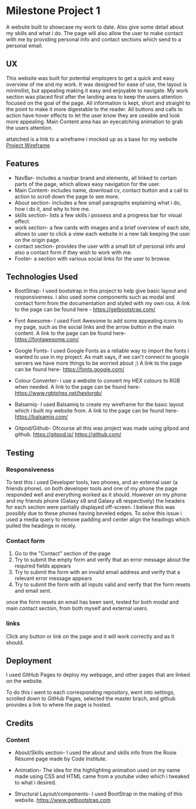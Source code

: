 # Milestone Project 1

A website built to showcase my work to date. Also give some detail about my skills and what i do.
The page will also allow the user to make contact with me by providing personal info and contact sections which send to a personal email.

## UX

This website was built for potential employers to get a quick and easy overview of me and my work.
It was designed for ease of use, the layout is minimilist, but appealing making it easy and enjoyable to navigate.
My work section was placed first after the landing area to keep the users attention focused on the goal of the page.
All information is kept, short and straight to the point to make it more digestable to the reader.
All buttons and calls to action have hover effects to let the user know they are useable and look more appealing.
Main Content area has an eyecatching animation to grab the users attention.

attatched is a link to a wireframe i mocked up as a base for my website
[Project Wireframe](wireframe/wireframe.pdf) 

## Features

* NavBar- includes a navbar brand and elements, all linked to certain parts of the page, which allows easy navigation for the user.
* Main Content- includes name, download cv, contact button and a call to action to scroll down the page to see more.
* About section- includes a few small paragraphs explaining what i do, how i do it, and why to hire me.
* skills section- lists a few skills i possess and a progress bar for visual effect.
* work section- a few cards with images and a brief overview of each site, allows to user to click a view each website in a new tab keeping the user on the origin page.
* contact section- provides the user with a small bit of personal info and also a contact form if they wish to work with me.
* Footer- a section with various social links for the user to browse.

## Technologies Used

* BootStrap- I used bootstrap in this project to help give basic layout and responsiveness.
 i also used some components such as modal and contact form from the documentation and styled with my own css.
A link to the page can be found here - https://getbootstrap.com/

* Font Awesome- I used Font Awesome to add some appealing icons to my page, such as the social links and the arrow button in the main content.
A link to the page can be found here- https://fontawesome.com/

* Google Fonts- I used Google Fonts as a reliable way to import the fonts i wanted to use in my project.
As matt says, if we can't connect to google servers we have more things to be worried about ;)
A link to the page can be found here- https://fonts.google.com/

* Colour Converter- i use a website to convert my HEX colours to RGB when needed.
A link to the page can be found here- https://www.rgbtohex.net/hextorgb/

* Balsamiq- I used Balsamiq to create my wireframe for the basic layout which i built my website from.
A link to the page can be found here- https://balsamiq.com/

* Gitpod/Github- Ofcourse all this was project was made using gitpod and github.
https://gitpod.io/  https://github.com/

## Testing

### Responsiveness

To test this i used Developer tools, two phones, and an external user (a friends phone).
on both developer tools and one of my phone the page responded well and everything worked as it should.
However on my phone and my friends phone (Galaxy s9 and Galaxy s8 respectively) the headers for each section were partially displayed off-screen.
I believe this was possibly due to these phones having beveled edges.
To solve this issue i used a media query to remove padding and center align the headings which pulled the headings in nicely.


### Contact form

1. Go to the "Contact" section of the page
2. Try to submit the empty form and verify that an error message about the required fields appears
3. Try to submit the form with an invalid email address and verify that a relevant error message appears
4. Try to submit the form with all inputs valid and verify that the form resets and email sent.

once the form resets an email has been sent, tested for both modal and main contact sectoin, from both myself and external users.

### links

Click any button or link on the page and it will work correctly and as it should.


## Deployment

I used GitHub Pages to deploy my webpage, and other pages that are linked on the website.

To do this i went to each corresponding repository, went into settings, scrolled down to GitHub Pages, selected the master brach,
and github provides a link to where the page is hosted.

## Credits

### Content

* About/Skills section- I used the about and skills info from the Rosie Résumé page made by Code Institute.

* Animation- The idea for the highlighting animation used on my name made using CSS and HTML came from a youtube video which i tweaked to what i desired.

* Structural Layout/components- I used BootStrap in the making of this website. https://www.getbootstrap.com

